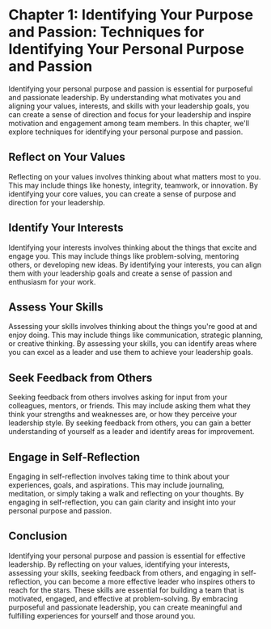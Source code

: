 Chapter 1: Identifying Your Purpose and Passion: Techniques for Identifying Your Personal Purpose and Passion
=============================================================================================================

Identifying your personal purpose and passion is essential for purposeful and passionate leadership. By understanding what motivates you and aligning your values, interests, and skills with your leadership goals, you can create a sense of direction and focus for your leadership and inspire motivation and engagement among team members. In this chapter, we'll explore techniques for identifying your personal purpose and passion.

Reflect on Your Values
----------------------

Reflecting on your values involves thinking about what matters most to you. This may include things like honesty, integrity, teamwork, or innovation. By identifying your core values, you can create a sense of purpose and direction for your leadership.

Identify Your Interests
-----------------------

Identifying your interests involves thinking about the things that excite and engage you. This may include things like problem-solving, mentoring others, or developing new ideas. By identifying your interests, you can align them with your leadership goals and create a sense of passion and enthusiasm for your work.

Assess Your Skills
------------------

Assessing your skills involves thinking about the things you're good at and enjoy doing. This may include things like communication, strategic planning, or creative thinking. By assessing your skills, you can identify areas where you can excel as a leader and use them to achieve your leadership goals.

Seek Feedback from Others
-------------------------

Seeking feedback from others involves asking for input from your colleagues, mentors, or friends. This may include asking them what they think your strengths and weaknesses are, or how they perceive your leadership style. By seeking feedback from others, you can gain a better understanding of yourself as a leader and identify areas for improvement.

Engage in Self-Reflection
-------------------------

Engaging in self-reflection involves taking time to think about your experiences, goals, and aspirations. This may include journaling, meditation, or simply taking a walk and reflecting on your thoughts. By engaging in self-reflection, you can gain clarity and insight into your personal purpose and passion.

Conclusion
----------

Identifying your personal purpose and passion is essential for effective leadership. By reflecting on your values, identifying your interests, assessing your skills, seeking feedback from others, and engaging in self-reflection, you can become a more effective leader who inspires others to reach for the stars. These skills are essential for building a team that is motivated, engaged, and effective at problem-solving. By embracing purposeful and passionate leadership, you can create meaningful and fulfilling experiences for yourself and those around you.
